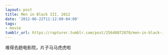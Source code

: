 ```yaml
---
layout: post
title: Men in Black III, 2012
date: '2012-06-22T11:12:00-04:00'
tags:
- movie
tumblr_url: https://rapturer.tumblr.com/post/25648072870/men-in-black-iii-2012
---
```

难得去趟电影院，片子马马虎虎啦


